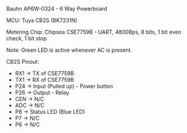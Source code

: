 Bauhn AP6W-0324 - 6 Way Powerboard

MCU: Tuya CB2S (BK7231N)

Metering Chip: Chipsea CSE7759B
    - UART, 4800Bps, 8 bits, 1 bit even check, 1 bit stop

Note: Green LED is active whenever AC is present.

CB2S Pinout:
* RX1 -> TX of CSE7759B
* TX1 -> RX of CSE7759B
* P24 -> Input (Pulled up) - Power button
* P26 -> Output - Relay
* CEN -> N/C
* ADC -> N/C
* P8 -> Status LED (Blue LED)
* P7 -> N/C
* P6 -> N/C
